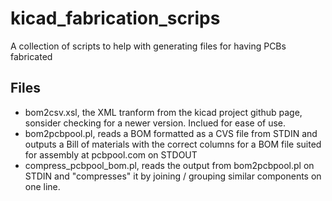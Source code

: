 # kicad_fabrication_scrips
A collection of scripts to help with generating files for having PCBs fabricated


## Files

* bom2csv.xsl, the XML tranform from the kicad project github page, sonsider checking for a newer version. Inclued for ease of use.
* bom2pcbpool.pl, reads a BOM formatted as a CVS file from STDIN and outputs a Bill of materials with the correct columns for a BOM file suited for assembly at pcbpool.com on STDOUT
* compress_pcbpool_bom.pl, reads the output from bom2pcbpool.pl on STDIN and "compresses" it by joining / grouping similar components on one line.